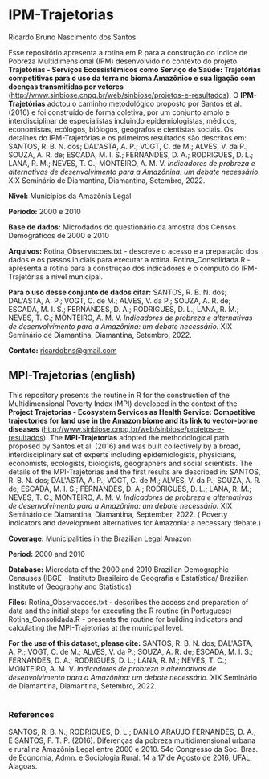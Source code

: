 # IPM-Trajetorias

Ricardo Bruno Nascimento dos Santos

Esse repositório apresenta a rotina em R para a construção do Índice de Pobreza Multidimensional (IPM) desenvolvido no contexto do projeto **Trajetórias - Serviços Ecossistêmicos como Serviço de Saúde: Trajetórias competitivas para o uso da terra no bioma Amazônico e sua ligação com doenças transmitidas por vetores** (http://www.sinbiose.cnpq.br/web/sinbiose/projetos-e-resultados). O **IPM-Trajetórias** adotou o caminho metodológico proposto por Santos et al. (2016) e foi construído de forma coletiva, por um conjunto amplo e interdisciplinar de especialistas incluindo epidemiologistas, médicos, economistas, ecólogos, biólogos, geógrafos e cientistas sociais. 
Os detalhes do IPM-Trajetórias e os primeiros resultados são descritos em: SANTOS, R. B. N. dos; DAL'ASTA, A. P.; VOGT, C. de M.; ALVES, V. da P.; SOUZA, A. R. de; ESCADA, M. I. S.; FERNANDES, D. A.; RODRIGUES, D. L.; LANA, R. M.; NEVES, T. C.; MONTEIRO, A. M. V. *Indicadores de probreza e alternativas de desenvolvimento para a Amazônina: um debate necessário.* XIX Seminário de Diamantina, Diamantina, Setembro, 2022.  


**Nível:** Municípios da Amazônia Legal

**Período:** 2000 e 2010

**Base de dados:** Microdados do questionário da amostra dos Censos Demográficos de 2000 e 2010

**Arquivos:** Rotina_Observacoes.txt - descreve o acesso e a preparação dos dados e os passos iniciais para executar a rotina.
Rotina_Consolidada.R - apresenta a rotina para a construção dos indicadores e o cômputo do IPM-Trajetórias a nível municipal.

**Para o uso desse conjunto de dados citar:** SANTOS, R. B. N. dos; DAL'ASTA, A. P.; VOGT, C. de M.; ALVES, V. da P.; SOUZA, A. R. de; ESCADA, M. I. S.; FERNANDES, D. A.; RODRIGUES, D. L.; LANA, R. M.; NEVES, T. C.; MONTEIRO, A. M. V. *Indicadores de probreza e alternativas de desenvolvimento para a Amazônina: um debate necessário.* XIX Seminário de Diamantina, Diamantina, Setembro, 2022.

**Contato:** ricardobns@gmail.com

##

## MPI-Trajetorias (english)

This repository presents the routine in R for the construction of the Multidimensional Poverty Index (MPI) developed in the context of the **Project Trajetorias - Ecosystem Services as Health Service: Competitive trajectories for land use in the Amazon biome and its link to vector-borne diseases** (http://www.sinbiose.cnpq.br/web/sinbiose/projetos-e-resultados). The **MPI-Trajetorias** adopted the methodological path proposed by Santos et al. (2016) and was built collectively by a broad, interdisciplinary set of experts including epidemiologists, physicians, economists, ecologists, biologists, geographers and social scientists. 
The details of the MPI-Trajetorias and the first results are described in: SANTOS, R. B. N. dos; DAL'ASTA, A. P.; VOGT, C. de M.; ALVES, V. da P.; SOUZA, A. R. de; ESCADA, M. I. S.; FERNANDES, D. A.; RODRIGUES, D. L.; LANA, R. M.; NEVES, T. C.; MONTEIRO, A. M. V. *Indicadores de probreza e alternativas de desenvolvimento para a Amazônina: um debate necessário.* XIX Seminário de Diamantina, Diamantina, September, 2022. ( Poverty indicators and development alternatives for Amazonia: a necessary debate.)

**Coverage:** Municipalities in the Brazilian Legal Amazon

**Period:** 2000 and 2010

**Database:** Microdata of the 2000 and 2010 Brazilian Demographic Censuses (IBGE - Instituto Brasileiro de Geografia e Estatística/ Brazilian Institute of Geography and Statistics)

**Files:** Rotina_Observacoes.txt - describes the access and preparation of data and the initial steps for executing the R routine (in Portuguese)
Rotina_Consolidada.R - presents the routine for building indicators and calculating the MPI-Trajetorias at the municipal level.

**For the use of this dataset, please cite:** SANTOS, R. B. N. dos; DAL'ASTA, A. P.; VOGT, C. de M.; ALVES, V. da P.; SOUZA, A. R. de; ESCADA, M. I. S.; FERNANDES, D. A.; RODRIGUES, D. L.; LANA, R. M.; NEVES, T. C.; MONTEIRO, A. M. V. *Indicadores de probreza e alternativas de desenvolvimento para a Amazônina: um debate necessário.* XIX Seminário de Diamantina, Diamantina, Setembro, 2022.


#
### References
SANTOS, R. B. N.; RODRIGUES, D. L.; DANILO ARAÚJO FERNANDES, D. A., E SANTOS, F. T. P.  (2016). Diferenças da pobreza multidimensional urbana e rural na Amazônia Legal entre 2000 e 2010.  54o Congresso da Soc. Bras. de Economia, Admn. e Sociologia Rural. 14 a 17 de Agosto de 2016, UFAL, Alagoas.
